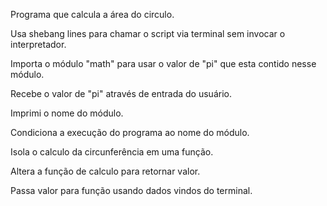 Programa que calcula a área do circulo.

Usa shebang lines para chamar o script via terminal sem invocar o interpretador.

Importa o módulo "math" para usar o valor de "pi" que esta contido nesse módulo.

Recebe o valor de "pi" através de entrada do usuário.

Imprimi o nome do módulo.

Condiciona a execução do programa ao nome do módulo.

Isola o calculo da circunferência em uma função.

Altera a função de calculo para retornar valor.

Passa valor para função usando dados vindos do terminal.
